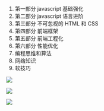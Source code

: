 1. 第一部分 javascript 基础强化
2. 第二部分 javascript 语言进阶
3. 第三部分 不可忽视的 HTML 和 CSS
4. 第四部分 前端框架
5. 第五部分 前端工程化
6. 第六部分 性能优化
7. 编程思维和算法
8. 网络知识
9. 软技巧

![](https://raw.githubusercontent.com/1391020381/Front-end-Advancement/gitchat-front-end-advanced/gitchat/img/catalog.png)

![](https://raw.githubusercontent.com/1391020381/Front-end-Advancement/gitchat-front-end-advanced/gitchat/img/%E5%89%8D%E7%AB%AF%E7%9A%84%E7%9F%A5%E8%AF%86%E6%A1%86%E6%9E%B6.jpg)

![](https://raw.githubusercontent.com/1391020381/Front-end-Advancement/gitchat-front-end-advanced/gitchat/img/js%E7%9F%A5%E8%AF%86%E5%9B%BE%E8%B0%B1%E5%92%8C%E9%87%8D%E8%A6%81%E8%80%83%E7%82%B9.png)